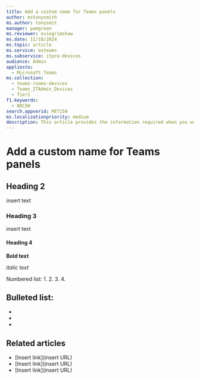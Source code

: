 ```yaml
---
title: Add a custom name for Teams panels
author: mstonysmith
ms.author: tonysmit
manager: pamgreen
ms.reviewer: eviegrimshaw
ms.date: 11/18/2024
ms.topic: article
ms.service: msteams
ms.subservice: itpro-devices
audience: Admin
appliesto: 
  - Microsoft Teams
ms.collection: 
  - teams-rooms-devices
  - Teams_ITAdmin_Devices
  - Tier1
f1.keywords: 
  - NOCSH
search.appverid: MET150
ms.localizationpriority: medium
description: This article provides the information required when you want to add in a custom name for a Microsoft Teams panel.
---
```


# Add a custom name for Teams panels

## Heading 2

insert text

### Heading 3

insert text

#### Heading 4

**Bold text**

*italic text*

Numbered list:
1. 
2. 
3. 
4. 

Bulleted list:
- 
- 
- 
- 

## Related articles

- [Insert link](insert URL)
- [Insert link](insert URL)
- [Insert link](insert URL)